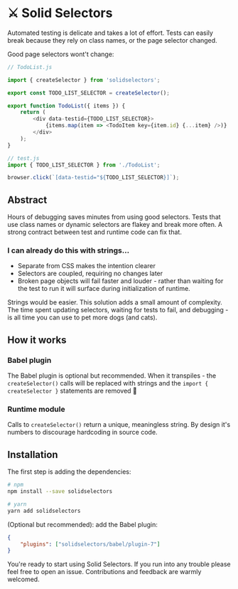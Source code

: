 # ⚔️ Solid Selectors

Automated testing is delicate and takes a lot of effort. Tests can easily break because they rely on class names, or the page selector changed.

Good page selectors wont't change:

```js
// TodoList.js

import { createSelector } from 'solidselectors';

export const TODO_LIST_SELECTOR = createSelector();

export function TodoList({ items }) {
    return (
        <div data-testid={TODO_LIST_SELECTOR}>
            {items.map(item => <TodoItem key={item.id} {...item} />)}
        </div>
    );
}

// test.js
import { TODO_LIST_SELECTOR } from './TodoList';

browser.click(`[data-testid="${TODO_LIST_SELECTOR}]`);
```

## Abstract
Hours of debugging saves minutes from using good selectors. Tests that use class names or dynamic selectors are flakey and break more often. A strong contract between test and runtime code can fix that. 

### I can already do this with strings...
- Separate from CSS makes the intention clearer
- Selectors are coupled, requiring no changes later
- Broken page objects will fail faster and louder - rather than waiting for the test to run it will surface during initialization of runtime.

Strings would be easier. This solution adds a small amount of complexity. The time spent updating selectors, waiting for tests to fail, and debugging - is all time you can use to pet more dogs (and cats).

## How it works
### Babel plugin

The Babel plugin is optional but recommended. When it transpiles - the `createSelector()` calls will be replaced with strings and the `import { createSelector }` statements are removed 🎉

### Runtime module

Calls to `createSelector()` return a unique, meaningless string. By design it's numbers to discourage hardcoding in source code.

## Installation

The first step is adding the dependencies:

```sh
# npm
npm install --save solidselectors

# yarn 
yarn add solidselectors
```

(Optional but recommended): add the Babel plugin:

```json
{ 
    "plugins": ["solidselectors/babel/plugin-7"]
}
```
You're ready to start using Solid Selectors. If you run into any trouble please feel free to open an issue. Contributions and feedback are warmly welcomed.
